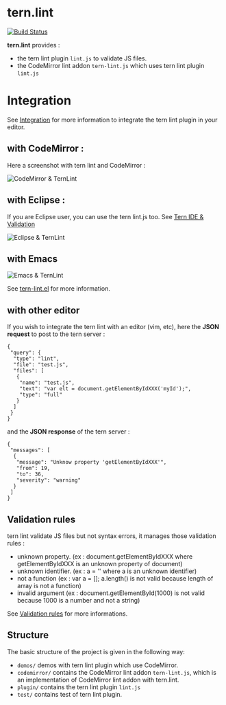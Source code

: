 tern.lint
=========

[![Build Status](https://secure.travis-ci.org/angelozerr/tern.lint.png)](http://travis-ci.org/angelozerr/tern.lint)

**tern.lint** provides :

 * the tern lint plugin `lint.js` to validate JS files.
 * the CodeMirror lint addon `tern-lint.js` which uses tern lint plugin `lint.js`

# Integration

See [Integration](https://github.com/angelozerr/tern.lint/wiki/Integration) for more information to integrate the tern lint plugin in your editor.

## with CodeMirror : 

Here a screenshot with tern lint and CodeMirror :

![CodeMirror & TernLint](https://github.com/angelozerr/tern.lint/wiki/images/CodeMirrorAddon_TernLintOverview.png)

## with Eclipse :

If you are Eclipse user, you can use the tern lint.js too. See [Tern IDE & Validation](https://github.com/angelozerr/tern.java/wiki/Tern-&-Validation)

![Eclipse & TernLint](https://github.com/angelozerr/tern.lint/wiki/images/EclipseIDE_TernLintOverview.png)

## with Emacs 

![Emacs & TernLint](https://camo.githubusercontent.com/a0aee78d66237ddc65e4ab1291ccbb496f52fd25/687474703a2f2f692e696d6775722e636f6d2f723335615244512e706e67)

See [tern-lint.el](https://github.com/katspaugh/tern-lint.el) for more information.

## with other editor

If you wish to integrate the tern lint with an editor (vim, etc), here the **JSON request** to post to the tern server : 

	{
	 "query": {
	  "type": "lint",
	  "file": "test.js",
	  "files": [
	   {
	    "name": "test.js",
	    "text": "var elt = document.getElementByIdXXX('myId');",
	    "type": "full"
	   }
	  ]
	 }
	}
	
and the **JSON response** of the tern server : 	

	{
	 "messages": [
	  {
	   "message": "Unknow property 'getElementByIdXXX'",
	   "from": 19,
	   "to": 36,
	   "severity": "warning"
	  }
	 ]
	}
	
## Validation rules

tern lint validate JS files but not syntax errors, it manages those validation rules : 

 * unknown property. (ex : document.getElementByIdXXX  where getElementByIdXXX is an unknown property of document)
 * unknown identifier. (ex : a = '' where a is an unknown identifier)
 * not a function (ex : var a = []; a.length() is not valid because length of array is not a function)
 * invalid argument (ex : document.getElementById(1000) is not valid because 1000 is a number and not a string)
  
See [Validation rules](https://github.com/angelozerr/tern.lint/wiki/Validation-Rules) for more informations.

## Structure

The basic structure of the project is given in the following way:

* `demos/` demos with tern lint plugin which use CodeMirror.
* `codemirror/` contains the CodeMirror lint addon `tern-lint.js`, which is an implementation of CodeMirror lint addon with tern.lint.
* `plugin/` contains the tern lint plugin `lint.js`
* `test/` contains test of tern lint plugin. 
